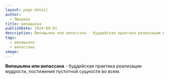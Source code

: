 ```yaml
---
layout: page-detail
author:
  - Яшодеви
title: випашьяна
publishDate: 2024-09-01
description: Випашьяна или випассана - буддийская практика реализации мудрости, постижения пустотной сущности во всем.
tags:
  - випашьяна
  - випассана
image:
---
```

**Випашьяна или випассана** - буддийская практика реализации мудрости, постижения пустотной сущности во всем.

